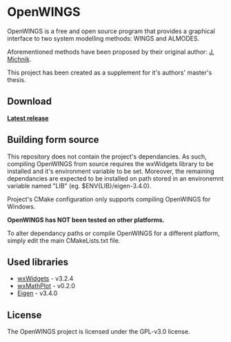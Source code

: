 ﻿# OpenWINGS

OpenWINGS is a free and open source program that provides a graphical interface to two system modelling methods: WINGS and ALMODES.

Aforementioned methods have been proposed by their original author: [J. Michnik](https://scholar.google.pl/citations?user=6R4KLHcAAAAJ).

This project has been created as a supplement for it's authors' master's thesis.

## Download

**[Latest release](https://github.com/PM-mk/OpenWINGS/releases)**

## Building form source

This repository does not contain the project's dependancies. As such, compiling OpenWINGS from source requires the wxWidgets library to be installed and it's environment variable to be set. Moreover, the remaining dependancies are expected to be installed on path stored in an environemnt variable named "LIB" (eg. $ENV{LIB}/eigen-3.4.0).

Project's CMake configuration only supports compiling OpenWINGS for Windows.

**OpenWINGS has NOT been tested on other platforms.**

To alter dependancy paths or compile OpenWINGS for a different platform, simply edit the main CMakeLists.txt file.

## Used libraries

- [wxWidgets](https://www.wxwidgets.org) - v3.2.4
- [wxMathPlot](https://wxmathplot.sourceforge.io) - v0.2.0
- [Eigen](https://eigen.tuxfamily.org) - v3.4.0

## License

The OpenWINGS project is licensed under the GPL-v3.0 license.